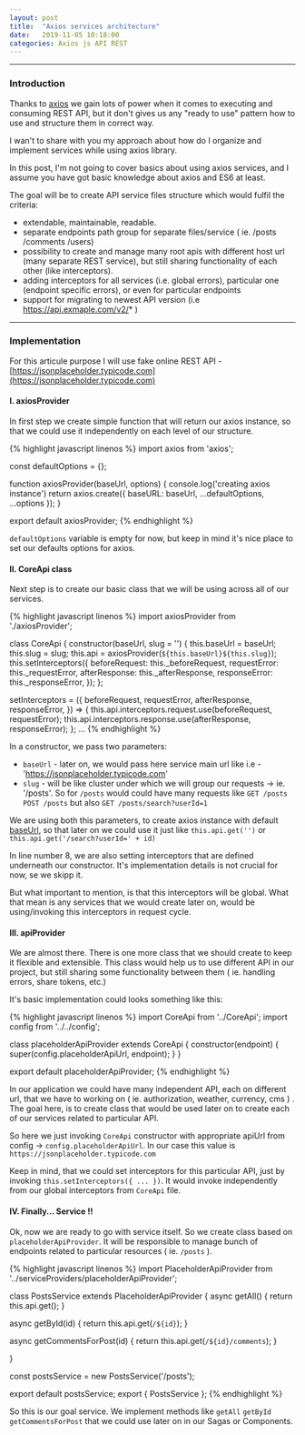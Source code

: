 ```yaml
---
layout: post
title:  "Axios services architecture"
date:   2019-11-05 10:18:00
categories: Axios js API REST
---
```


---
### Introduction
Thanks to [axios](https://github.com/axios/axios) we gain lots of power when it comes to executing and consuming REST API, but  it don't gives us  any "ready to use" pattern how to use and structure them in correct way.

I wan't to share with you my approach about how do I organize and implement services while using axios library.

In this post, I'm not going to cover basics about using axios services, and I assume you have got basic knowledge about axios and ES6 at least. 

The goal will be to create API service files structure which would fulfil the criteria:

* extendable, maintainable, readable.
* separate endpoints path group for separate files/service ( ie. /posts /comments /users)
* possibility to create and manage many root apis with different host url (many separate REST service), but still sharing functionality of each other (like interceptors). 
* adding interceptors for all services (i.e. global errors), particular one (endpoint specific errors), or even for particular endpoints
* support for migrating to newest API version (i.e https://api.exmaple.com/v2/* )

---
### Implementation

For this articule purpose I will use fake online REST API - [https://jsonplaceholder.typicode.com](https://jsonplaceholder.typicode.com)

#### I. axiosProvider

In first step we create simple function that will return our axios instance, so that we could use it independently on each level of our structure.

{% highlight javascript linenos %}
import axios from 'axios';

const defaultOptions = {};

function axiosProvider(baseUrl, options) {
  console.log('creating axios instance')
  return axios.create({
    baseURL: baseUrl,
    ...defaultOptions,
    ...options
  });
}

export default axiosProvider;
{% endhighlight %}

`defaultOptions` variable is empty for now, but keep in mind it's nice place to set our defaults options for axios.

#### II. CoreApi class

Next step is to create our basic class that we will be using across all of our services. 

{% highlight javascript linenos %}
import axiosProvider from './axiosProvider';

class CoreApi {
  constructor(baseUrl, slug = '') {
    this.baseUrl = baseUrl;
    this.slug = slug;
    this.api = axiosProvider(`${this.baseUrl}${this.slug}`);
    this.setInterceptors({
      beforeRequest: this._beforeRequest,
      requestError: this._requestError,
      afterResponse: this._afterResponse,
      responseError: this._responseError,
    });
  };
    
  setInterceptors = ({
    beforeRequest,
    requestError,
    afterResponse,
    responseError,
  }) => {
    this.api.interceptors.request.use(beforeRequest, requestError);
    this.api.interceptors.response.use(afterResponse, responseError);
  };
   ...
{% endhighlight %}

In a constructor, we pass two parameters:
- `baseUrl` - later on, we would pass here service main url like i.e - 'https://jsonplaceholder.typicode.com'
- `slug` - will be like cluster under which we will group our requests -> ie. '/posts'. So for `/posts` would could have many requests like `GET /posts` `POST /posts` but also `GET /posts/search?userId=1`

We are using both this parameters, to create axios instance with default [baseUrl](https://github.com/axios/axios#axioscreateconfig), so that later on we could use it just like `this.api.get('')` or `this.api.get('/search?userId=' + id)`

In line number 8, we are also setting interceptors that are defined underneath our constructor. It's implementation details is not crucial for now, se we skipp it.

But what important to mention, is that this interceptors will be global. What that mean is any services that we would create later on, would be using/invoking this interceptors in request cycle.

#### III. apiProvider

We are almost there. There is one more class that we should create to keep it flexible and extensible. This class would help us to use different API in our project, but still sharing some functionality between them ( ie. handling errors, share tokens, etc.)

It's basic implementation could looks something like this:

{% highlight javascript linenos %}
import CoreApi from '../CoreApi';
import config from '../../config';

class placeholderApiProvider extends CoreApi {
  constructor(endpoint) {
    super(config.placeholderApiUrl, endpoint);
  }
}

export default placeholderApiProvider;
{% endhighlight %}

In our application we could have many independent API, each on different url, that we have to working on ( ie. authorization, weather, currency, cms ) . The goal here, is to create class that would be used later on to create each of our services related to particular API.

So here we just invoking  `CoreApi` constructor with appropriate apiUrl from config -> `config.placeholderApiUrl`. In our case this value is `https://jsonplaceholder.typicode.com`

Keep in mind, that we could set interceptors for this particular API, just by invoking `this.setInterceptors({ ... })`. It would invoke independently from our global interceptors from `CoreApi` file. 
 
#### IV. Finally... Service !!

Ok, now we are ready to go with service itself. So we create class based on `placeholderApiProvider`.  It will be responsible to manage bunch of endpoints related to particular resources ( ie. `/posts` ).

{% highlight javascript linenos %}
import PlaceholderApiProvider from '../serviceProviders/placeholderApiProvider';

class PostsService extends PlaceholderApiProvider {
  async getAll() {
    return this.api.get();
  }

  async getById(id) {
    return this.api.get(`/${id}`);
  }

  async getCommentsForPost(id) {
    return this.api.get(`/${id}/comments`);
  }

}

const postsService = new PostsService('/posts');

export default postsService;
export { PostsService };
{% endhighlight %}

So this is our goal service. We implement methods like `getAll` `getById` `getCommentsForPost` that we could use later on in our Sagas or Components.


[jekyll-gh]: https://github.com/mojombo/jekyll
[jekyll]:    http://jekyllrb.com
